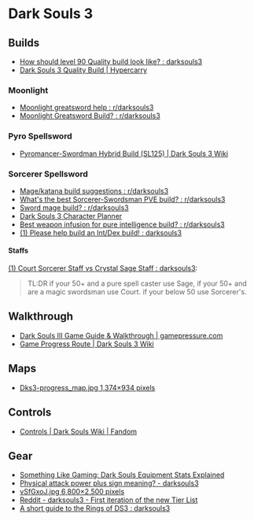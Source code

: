 # Dark Souls 3

## Builds

- [How should level 90 Quality build look like? : darksouls3](https://www.reddit.com/r/darksouls3/comments/7lgpxz/how_should_level_90_quality_build_look_like/)
- [Dark Souls 3 Quality Build | Hypercarry](https://www.hypercarry.com/games/dark-souls-3/builds/quality-build/)

### Moonlight

- [Moonlight greatsword help : r/darksouls3](https://www.reddit.com/r/darksouls3/comments/5bh1ys/moonlight_greatsword_help/)
- [Moonlight Greatsword Build? : r/darksouls3](https://www.reddit.com/r/darksouls3/comments/5la0qw/moonlight_greatsword_build/)

### Pyro Spellsword

- [Pyromancer-Swordman Hybrid Build (SL125) | Dark Souls 3 Wiki](https://darksouls3.wiki.fextralife.com/Pyromancer-Swordman+Hybrid+Build+(SL125))

### Sorcerer Spellsword

- [Mage/katana build suggestions : r/darksouls3](https://www.reddit.com/r/darksouls3/comments/111ogm6/magekatana_build_suggestions/)
- [What's the best Sorcerer-Swordsman PVE build? : r/darksouls3](https://www.reddit.com/r/darksouls3/comments/n1ioff/whats_the_best_sorcererswordsman_pve_build/)
- [Sword mage build? : r/darksouls3](https://www.reddit.com/r/darksouls3/comments/rcu0zp/sword_mage_build/)
- [Dark Souls 3 Character Planner](https://soulsplanner.com/darksouls3/119272)
- [Best weapon infusion for pure intelligence build? : r/darksouls3](https://www.reddit.com/r/darksouls3/comments/4zvop3/best_weapon_infusion_for_pure_intelligence_build/)
- [(1) Please help build an Int/Dex build! : darksouls3](https://www.reddit.com/r/darksouls3/comments/gitc3o/please_help_build_an_intdex_build/)

#### Staffs

[(1) Court Sorcerer Staff vs Crystal Sage Staff : darksouls3](https://www.reddit.com/r/darksouls3/comments/b0gz8w/court_sorcerer_staff_vs_crystal_sage_staff/):

> TL:DR if your 50+ and a pure spell caster use Sage, if your 50+ and are a magic swordsman use Court. if your below 50 use Sorcerer's.

## Walkthrough

- [Dark Souls III Game Guide & Walkthrough | gamepressure.com](https://guides.gamepressure.com/darksouls3/)
- [Game Progress Route | Dark Souls 3 Wiki](https://darksouls3.wiki.fextralife.com/Game+Progress+Route)

## Maps

- [Dks3-progress_map.jpg 1,374×934 pixels](https://darksouls3.wiki.fextralife.com/file/Dark-Souls-3/Dks3-progress_map.jpg)

## Controls

- [Controls | Dark Souls Wiki | Fandom](https://darksouls.fandom.com/wiki/Controls)

## Gear

- [Something Like Gaming: Dark Souls Equipment Stats Explained](https://akanah.blogspot.com/2012/05/dark-souls-equipment-stats-explained.html)
- [Physical attack power plus sign meaning? - darksouls3](https://www.reddit.com/r/darksouls3/comments/4fd15i/physical_attack_power_plus_sign_meaning/)
- [vSfGxoJ.jpg 6,800×2,500 pixels](http://i.imgur.com/vSfGxoJ.jpg)
- [Reddit - darksouls3 - First iteration of the new Tier List](https://www.google.com/amp/s/amp.reddit.com/r/darksouls3/comments/635vqr/first_iteration_of_the_new_tier_list/)
- [A short guide to the Rings of DS3 : darksouls3](https://www.reddit.com/r/darksouls3/comments/4h49mx/a_short_guide_to_the_rings_of_ds3/)


